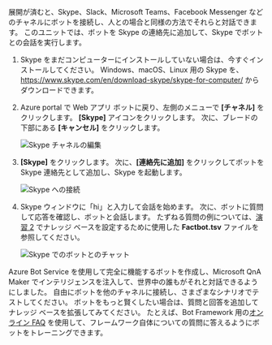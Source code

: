 展開が済むと、Skype、Slack、Microsoft Teams、Facebook Messenger などのチャネルにボットを接続し、人との場合と同様の方法でそれらと対話できます。 このユニットでは、ボットを Skype の連絡先に追加して、Skype でボットとの会話を実行します。

1. Skype をまだコンピューターにインストールしていない場合は、今すぐインストールしてください。 Windows、macOS、Linux 用の Skype を、 https://www.skype.com/en/download-skype/skype-for-computer/ からダウンロードできます。

1. Azure portal で Web アプリ ボットに戻り、左側のメニューで **[チャネル]** をクリックします。 **[Skype]** アイコンをクリックします。 次に、ブレードの下部にある **[キャンセル]** をクリックします。

    ![Skype チャネルの編集](../media-draft/7-portal-edit-skype.png)

1. **[Skype]** をクリックします。 次に、**[連絡先に追加]** をクリックしてボットを Skype 連絡先として追加し、Skype を起動します。

    ![Skype への接続](../media-draft/7-portal-click-skype.png)

1. Skype ウィンドウに「hi」と入力して会話を始めます。 次に、ボットに質問して応答を確認し、ボットと会話します。 たずねる質問の例については、[演習 2](#Exercise2) でナレッジ ベースを設定するために使用した **Factbot.tsv** ファイルを参照してください。
 
    ![Skype でのボットとのチャット](../media-draft/7-skype-responses.png)

Azure Bot Service を使用して完全に機能するボットを作成し、Microsoft QnA Maker でインテリジェンスを注入して、世界中の誰もがそれと対話できるようにしました。 自由にボットを他のチャネルに接続し、さまざまなシナリオでテストしてください。 ボットをもっと賢くしたい場合は、質問と回答を追加してナレッジ ベースを拡張してみてください。 たとえば、Bot Framework 用の[オンライン FAQ](https://docs.microsoft.com/azure/bot-service/bot-service-resources-bot-framework-faq?view=azure-bot-service-3.0) を使用して、フレームワーク自体についての質問に答えるようにボットをトレーニングできます。